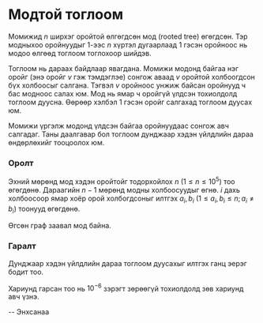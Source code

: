 Модтой тоглоом
==============
Момижид $n$ ширхэг оройтой өлгөгдсөн мод (rooted tree) өгөгдсөн. Тэр модныхоо
оройнуудыг $1$-ээс $n$ хүртэл дугаарлаад $1$ гэсэн оройноос нь модоо өлгөөд
тоглоом тоглохоор шийдэв.

Тоглоом нь дараах байдлаар явагдана. Момижи модонд байгаа нэг оройг (энэ оройг
$v$ гэж тэмдэглэе) сонгож аваад $v$ оройтой холбоогдсон бүх холбоосыг салгана.
Тэгвэл $v$ оройноос унжиж байсан оройнууд ч бас модноос салах юм. Мод нь ямар ч
оройгүй үлдсэн тохиолдолд тоглоом дуусна. Өөрөөр хэлбэл $1$ гэсэн оройг салгахад
тоглоом дуусах юм.

Момижи үргэлж модонд үлдсэн байгаа оройнуудаас сонгож авч салгадаг. Таны
даалгавар бол тоглоом дунджаар хэдэн үйлдлийн дараа өндөрлөхийг тооцоолох юм.


### Оролт
Эхний мөрөнд мод хэдэн оройтойг тодорхойлох $n$ ($1 ≤ n ≤ 10^5$) тоо өгөгдөнө.
Дараагийн $n - 1$ мөрөнд модны холбоосуудыг өгнө. $i$ дахь холбоосоор ямар хоёр
орой холбогдсоныг илтгэх $a_i, b_i$ ($1 ≤ a_i, b_i ≤ n; a_i ≠ b_i$) тоонууд
өгөгдөнө.

Өгсөн граф заавал мод байна.


### Гаралт
Дунджаар хэдэн үйлдлийн дараа тоглоом дуусахыг илтгэх ганц эерэг бодит тоо.

Хариунд гарсан тоо нь $10^{-6}$ зэрэгт зөрөөгүй тохиолдолд зөв хариунд авч үзнэ.

-- Энхсанаа

